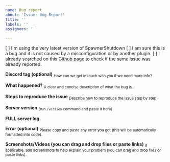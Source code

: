 ```yaml
---
name: Bug report
about: 'Issue: Bug Report'
title: ''
labels: ''
assignees: ''

---
```


[ ] I'm using the very latest version of SpawnerShutdown
[ ] I am sure this is a bug and it is not caused by a misconfiguration or by another plugin.
[ ] I already searched on this [Github page](https://github.com/Agaloth/TownyWild/issues) to check if the same issue was already reported.

**Discord tag (optional)**
<sub>How can we get in touch with you if we need more info?</sub>

**What happened?**
<sub>A clear and concise description of what the bug is.</sub>

**Steps to reproduce the issue**
<sub>Describe how to reproduce the issue step by step</sub>

**Server version**
<sub>(run `/version` command and paste it here)</sub>

**FULL server log**

**Error (optional)**
<sub>Please copy and paste any error you got (this will be automatically formatted into code).</sub>

**Screenshots/Videos (you can drag and drop files or paste links)**
<sub>If applicable, add screenshots to help explain your problem (you can drag and drop files or paste links).</sub>
